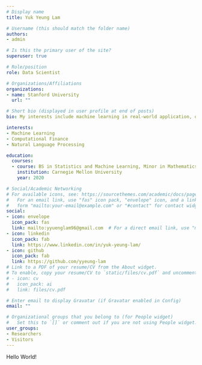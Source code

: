 ```yaml
---
# Display name
title: Yuk Yeung Lam

# Username (this should match the folder name)
authors:
- admin

# Is this the primary user of the site?
superuser: true

# Role/position
role: Data Scientist

# Organizations/Affiliations
organizations: 
- name: Stanford University
  url: ""

# Short bio (displayed in user profile at end of posts)
bio: My interests include machine learning in real-world application, quantitative finance

interests:
- Machine Learning
- Computational Finance
- Natural Language Processing

education:
  courses:
  - course: BS in Statistics and Machine Learning, Minor in Mathematics
    institution: Carnegie Mellon University
    year: 2020

# Social/Academic Networking
# For available icons, see: https://sourcethemes.com/academic/docs/page-builder/#icons
#   For an email link, use "fas" icon pack, "envelope" icon, and a link in the
#   form "mailto:your-email@example.com" or "#contact" for contact widget.
social:
- icon: envelope
  icon_pack: fas
  link: mailto:yyuenglam96@gmail.com  # For a direct email link, use "mailto:test@example.org".
- icon: linkedin
  icon_pack: fab
  link: https://www.linkedin.com/in/yuk-yeung-lam/
- icon: github
  icon_pack: fab
  link: https://github.com/yyeung-lam
# Link to a PDF of your resume/CV from the About widget.
# To enable, copy your resume/CV to `static/files/cv.pdf` and uncomment the lines below.
# - icon: cv
#   icon_pack: ai
#   link: files/cv.pdf

# Enter email to display Gravatar (if Gravatar enabled in Config)
email: ""

# Organizational groups that you belong to (for People widget)
#   Set this to `[]` or comment out if you are not using People widget.
user_groups:
- Researchers
- Visitors
---
```


Hello World!
